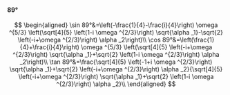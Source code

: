 #### 89°

$$
\begin{aligned}
\sin 89°&=\left(-\frac{1}{4}-\frac{i}{4}\right) \omega ^{5/3} \left(\sqrt[4]{5} \left(1-i \omega ^{2/3}\right) \sqrt{\alpha _1}-\sqrt{2} \left(-i+\omega ^{2/3}\right)
\alpha _2\right)\\
\cos 89°&=\left(\frac{1}{4}+\frac{i}{4}\right) \omega ^{5/3} \left(\sqrt[4]{5} \left(-i+\omega ^{2/3}\right) \sqrt{\alpha _1}+\sqrt{2} \left(1-i \omega ^{2/3}\right)
\alpha _2\right)\\
\tan 89°&=\frac{\sqrt[4]{5} \left(-1+i \omega ^{2/3}\right) \sqrt{\alpha _1}+\sqrt{2} \left(-i+\omega ^{2/3}\right) \alpha _2}{\sqrt[4]{5} \left(-i+\omega ^{2/3}\right)
\sqrt{\alpha _1}+\sqrt{2} \left(1-i \omega ^{2/3}\right) \alpha _2}\\
\end{aligned}
$$

